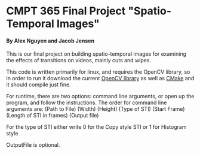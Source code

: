 # CMPT 365 Final Project "Spatio-Temporal Images"
#### By Alex Nguyen and Jacob Jensen


This is our final project on building spatio-temporal images for examining the effects of
transitions on videos, mainly cuts and wipes.

This code is written primarily for linux, and requires the OpenCV library, so in order to run it
download the current [OpenCV library](ttps://opencv.org) as well as [CMake](https://cmake.org/) and it should compile just fine.

For runtime, there are two options: command line arguments, or open up the program, and follow the instructions. The order for command line arguments are:
(Path to File) (Width) (Height) (Type of STI) (Start Frame) (Length of STI in frames) (Output file)

For the type of STI either write 0 for the Copy style STI or 1 for Histogram style

OutputFile is optional.
